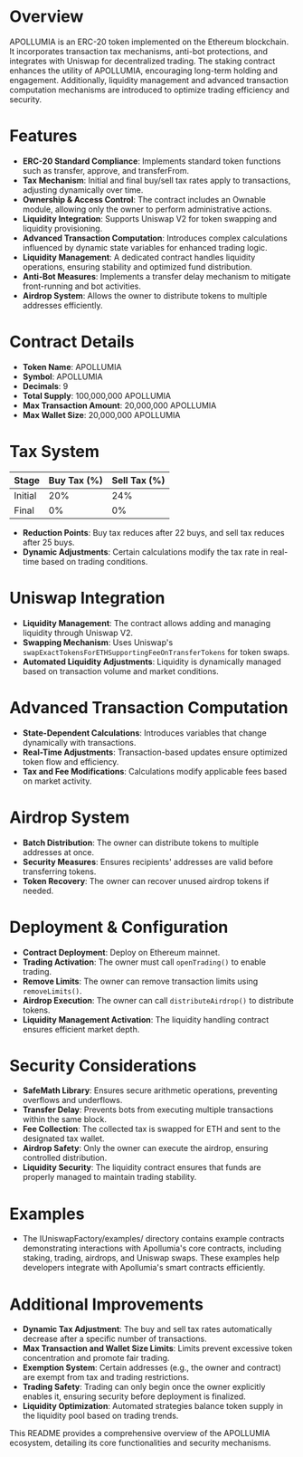 # Overview

APOLLUMIA is an ERC-20 token implemented on the Ethereum blockchain. It incorporates transaction tax mechanisms, anti-bot protections, and integrates with Uniswap for decentralized trading. The staking contract enhances the utility of APOLLUMIA, encouraging long-term holding and engagement. Additionally, liquidity management and advanced transaction computation mechanisms are introduced to optimize trading efficiency and security. 

# Features

- **ERC-20 Standard Compliance**: Implements standard token functions such as transfer, approve, and transferFrom.
- **Tax Mechanism**: Initial and final buy/sell tax rates apply to transactions, adjusting dynamically over time.
- **Ownership & Access Control**: The contract includes an Ownable module, allowing only the owner to perform administrative actions.
- **Liquidity Integration**: Supports Uniswap V2 for token swapping and liquidity provisioning.
- **Advanced Transaction Computation**: Introduces complex calculations influenced by dynamic state variables for enhanced trading logic.
- **Liquidity Management**: A dedicated contract handles liquidity operations, ensuring stability and optimized fund distribution.
- **Anti-Bot Measures**: Implements a transfer delay mechanism to mitigate front-running and bot activities.
- **Airdrop System**: Allows the owner to distribute tokens to multiple addresses efficiently.

# Contract Details

- **Token Name**: APOLLUMIA
- **Symbol**: APOLLUMIA
- **Decimals**: 9
- **Total Supply**: 100,000,000 APOLLUMIA
- **Max Transaction Amount**: 20,000,000 APOLLUMIA
- **Max Wallet Size**: 20,000,000 APOLLUMIA

# Tax System

| Stage  | Buy Tax (%) | Sell Tax (%) |
|--------|------------|-------------|
| Initial | 20%        | 24%         |
| Final   | 0%         | 0%          |

- **Reduction Points**: Buy tax reduces after 22 buys, and sell tax reduces after 25 buys.
- **Dynamic Adjustments**: Certain calculations modify the tax rate in real-time based on trading conditions.

# Uniswap Integration

- **Liquidity Management**: The contract allows adding and managing liquidity through Uniswap V2.
- **Swapping Mechanism**: Uses Uniswap's `swapExactTokensForETHSupportingFeeOnTransferTokens` for token swaps.
- **Automated Liquidity Adjustments**: Liquidity is dynamically managed based on transaction volume and market conditions.

# Advanced Transaction Computation

- **State-Dependent Calculations**: Introduces variables that change dynamically with transactions.
- **Real-Time Adjustments**: Transaction-based updates ensure optimized token flow and efficiency.
- **Tax and Fee Modifications**: Calculations modify applicable fees based on market activity.

# Airdrop System

- **Batch Distribution**: The owner can distribute tokens to multiple addresses at once.
- **Security Measures**: Ensures recipients' addresses are valid before transferring tokens.
- **Token Recovery**: The owner can recover unused airdrop tokens if needed.

# Deployment & Configuration

- **Contract Deployment**: Deploy on Ethereum mainnet.
- **Trading Activation**: The owner must call `openTrading()` to enable trading.
- **Remove Limits**: The owner can remove transaction limits using `removeLimits()`.
- **Airdrop Execution**: The owner can call `distributeAirdrop()` to distribute tokens.
- **Liquidity Management Activation**: The liquidity handling contract ensures efficient market depth.

# Security Considerations

- **SafeMath Library**: Ensures secure arithmetic operations, preventing overflows and underflows.
- **Transfer Delay**: Prevents bots from executing multiple transactions within the same block.
- **Fee Collection**: The collected tax is swapped for ETH and sent to the designated tax wallet.
- **Airdrop Safety**: Only the owner can execute the airdrop, ensuring controlled distribution.
- **Liquidity Security**: The liquidity contract ensures that funds are properly managed to maintain trading stability.

# Examples
- The IUniswapFactory/examples/ directory contains example contracts demonstrating interactions with Apollumia's core contracts, including staking, trading, airdrops, and Uniswap swaps. These examples help developers integrate with Apollumia's smart contracts efficiently.

# Additional Improvements

- **Dynamic Tax Adjustment**: The buy and sell tax rates automatically decrease after a specific number of transactions.
- **Max Transaction and Wallet Size Limits**: Limits prevent excessive token concentration and promote fair trading.
- **Exemption System**: Certain addresses (e.g., the owner and contract) are exempt from tax and trading restrictions.
- **Trading Safety**: Trading can only begin once the owner explicitly enables it, ensuring security before deployment is finalized.
- **Liquidity Optimization**: Automated strategies balance token supply in the liquidity pool based on trading trends.

This README provides a comprehensive overview of the APOLLUMIA ecosystem, detailing its core functionalities and security mechanisms.
